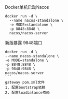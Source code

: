 Docker单机启动Nacos

```
docker run -d \
  --name nacos-standalone \
  -e MODE=standalone \
  -p 8848:8848 \
  nacos/nacos-server
```

新版暴露 9848端口
``````
docker run -d \
--name nacos-standalone \
-e MODE=standalone \
-p 8848:8848 \
-p 9848:9848 \
nacos/nacos-server
```
gateway pom.xml文件
1. 配置bootstrap依赖
2. 配置loadbalance依赖
